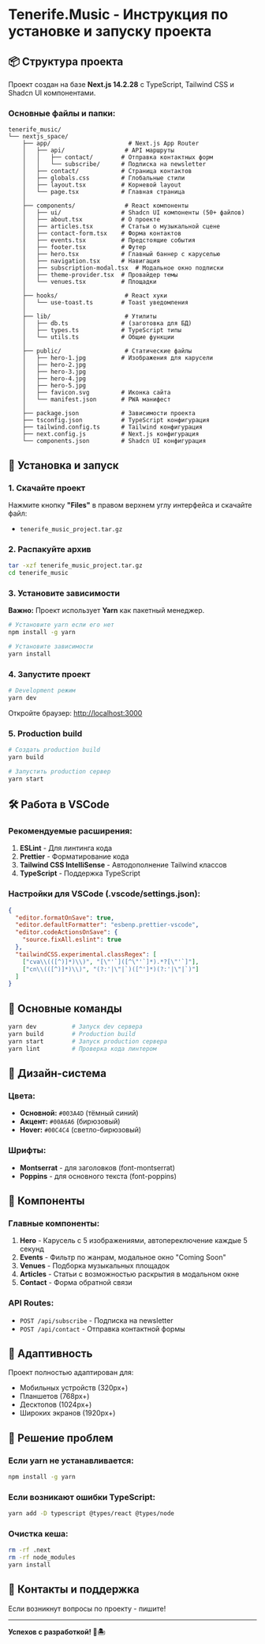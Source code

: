 # Tenerife.Music - Инструкция по установке и запуску проекта

## 📦 Структура проекта

Проект создан на базе **Next.js 14.2.28** с TypeScript, Tailwind CSS и Shadcn UI компонентами.

### Основные файлы и папки:

```
tenerife_music/
└── nextjs_space/
    ├── app/                      # Next.js App Router
    │   ├── api/                 # API маршруты
    │   │   ├── contact/        # Отправка контактных форм
    │   │   └── subscribe/      # Подписка на newsletter
    │   ├── contact/            # Страница контактов
    │   ├── globals.css         # Глобальные стили
    │   ├── layout.tsx          # Корневой layout
    │   └── page.tsx            # Главная страница
    │
    ├── components/              # React компоненты
    │   ├── ui/                 # Shadcn UI компоненты (50+ файлов)
    │   ├── about.tsx           # О проекте
    │   ├── articles.tsx        # Статьи о музыкальной сцене
    │   ├── contact-form.tsx    # Форма контактов
    │   ├── events.tsx          # Предстоящие события
    │   ├── footer.tsx          # Футер
    │   ├── hero.tsx            # Главный баннер с каруселью
    │   ├── navigation.tsx      # Навигация
    │   ├── subscription-modal.tsx  # Модальное окно подписки
    │   ├── theme-provider.tsx  # Провайдер темы
    │   └── venues.tsx          # Площадки
    │
    ├── hooks/                   # React хуки
    │   └── use-toast.ts        # Toast уведомления
    │
    ├── lib/                     # Утилиты
    │   ├── db.ts               # (заготовка для БД)
    │   ├── types.ts            # TypeScript типы
    │   └── utils.ts            # Общие функции
    │
    ├── public/                  # Статические файлы
    │   ├── hero-1.jpg          # Изображения для карусели
    │   ├── hero-2.jpg
    │   ├── hero-3.jpg
    │   ├── hero-4.jpg
    │   ├── hero-5.jpg
    │   ├── favicon.svg         # Иконка сайта
    │   └── manifest.json       # PWA манифест
    │
    ├── package.json            # Зависимости проекта
    ├── tsconfig.json           # TypeScript конфигурация
    ├── tailwind.config.ts      # Tailwind конфигурация
    ├── next.config.js          # Next.js конфигурация
    └── components.json         # Shadcn UI конфигурация
```

## 🚀 Установка и запуск

### 1. Скачайте проект

Нажмите кнопку **"Files"** в правом верхнем углу интерфейса и скачайте файл:
- `tenerife_music_project.tar.gz`

### 2. Распакуйте архив

```bash
tar -xzf tenerife_music_project.tar.gz
cd tenerife_music
```

### 3. Установите зависимости

**Важно:** Проект использует **Yarn** как пакетный менеджер.

```bash
# Установите yarn если его нет
npm install -g yarn

# Установите зависимости
yarn install
```

### 4. Запустите проект

```bash
# Development режим
yarn dev
```

Откройте браузер: [http://localhost:3000](http://localhost:3000)

### 5. Production build

```bash
# Создать production build
yarn build

# Запустить production сервер
yarn start
```

## 🛠️ Работа в VSCode

### Рекомендуемые расширения:

1. **ESLint** - Для линтинга кода
2. **Prettier** - Форматирование кода
3. **Tailwind CSS IntelliSense** - Автодополнение Tailwind классов
4. **TypeScript** - Поддержка TypeScript

### Настройки для VSCode (.vscode/settings.json):

```json
{
  "editor.formatOnSave": true,
  "editor.defaultFormatter": "esbenp.prettier-vscode",
  "editor.codeActionsOnSave": {
    "source.fixAll.eslint": true
  },
  "tailwindCSS.experimental.classRegex": [
    ["cva\\(([^)]*)\\)", "[\"'`]([^\"'`]*).*?[\"'`]"],
    ["cn\\(([^)]*)\\)", "(?:'|\"|`)([^']*)(?:'|\"|`)"]
  ]
}
```

## 📝 Основные команды

```bash
yarn dev          # Запуск dev сервера
yarn build        # Production build
yarn start        # Запуск production сервера
yarn lint         # Проверка кода линтером
```

## 🎨 Дизайн-система

### Цвета:
- **Основной:** `#003A4D` (тёмный синий)
- **Акцент:** `#00A6A6` (бирюзовый)
- **Hover:** `#00C4C4` (светло-бирюзовый)

### Шрифты:
- **Montserrat** - для заголовков (font-montserrat)
- **Poppins** - для основного текста (font-poppins)

## 🔧 Компоненты

### Главные компоненты:

1. **Hero** - Карусель с 5 изображениями, автопереключение каждые 5 секунд
2. **Events** - Фильтр по жанрам, модальное окно "Coming Soon"
3. **Venues** - Подборка музыкальных площадок
4. **Articles** - Статьи с возможностью раскрытия в модальном окне
5. **Contact** - Форма обратной связи

### API Routes:

- `POST /api/subscribe` - Подписка на newsletter
- `POST /api/contact` - Отправка контактной формы

## 📱 Адаптивность

Проект полностью адаптирован для:
- Мобильных устройств (320px+)
- Планшетов (768px+)
- Десктопов (1024px+)
- Широких экранов (1920px+)

## 🐛 Решение проблем

### Если yarn не устанавливается:
```bash
npm install -g yarn
```

### Если возникают ошибки TypeScript:
```bash
yarn add -D typescript @types/react @types/node
```

### Очистка кеша:
```bash
rm -rf .next
rm -rf node_modules
yarn install
```

## 📧 Контакты и поддержка

Если возникнут вопросы по проекту - пишите!

---

**Успехов с разработкой! 🎵🏝️**

